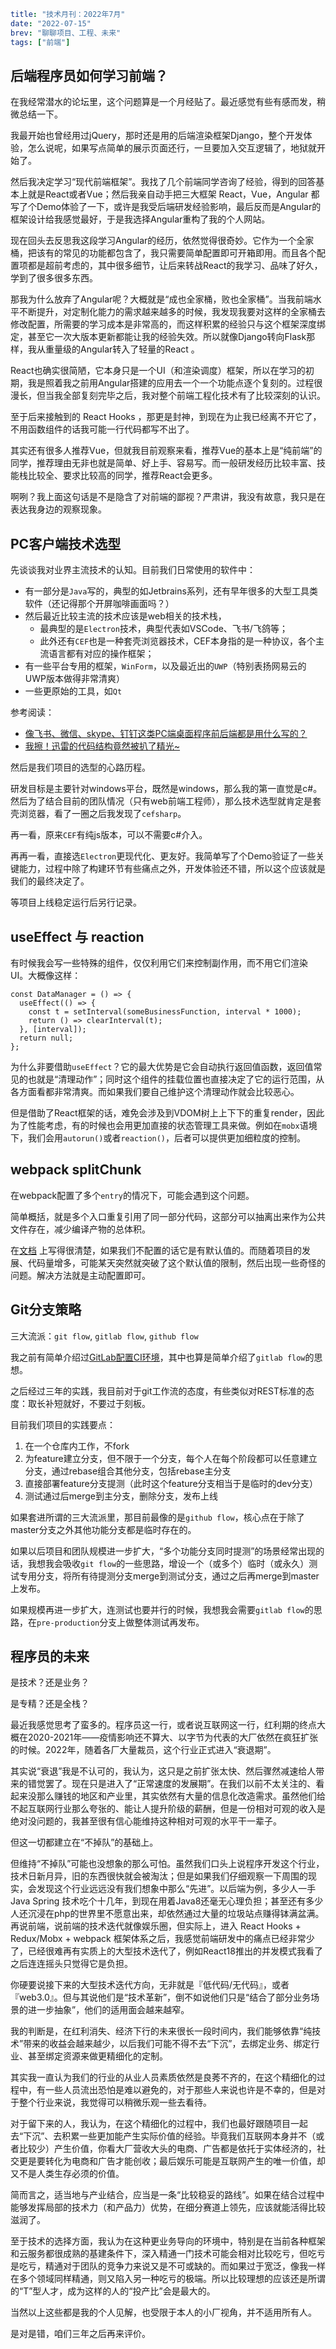 ```yaml lw-blog-meta
title: "技术月刊：2022年7月"
date: "2022-07-15"
brev: "聊聊项目、工程、未来"
tags: ["前端"]
```

## 后端程序员如何学习前端？

在我经常潜水的论坛里，这个问题算是一个月经贴了。最近感觉有些有感而发，稍微总结一下。

我最开始也曾经用过jQuery，那时还是用的后端渲染框架Django，整个开发体验，怎么说呢，如果写点简单的展示页面还行，一旦要加入交互逻辑了，地狱就开始了。

然后我决定学习“现代前端框架”。我找了几个前端同学咨询了经验，得到的回答基本上就是React或者Vue；然后我亲自动手把三大框架 React，Vue，Angular 都写了个Demo体验了一下，或许是我受后端研发经验影响，最后反而是Angular的框架设计给我感觉最好，于是我选择Angular重构了我的个人网站。

现在回头去反思我这段学习Angular的经历，依然觉得很奇妙。它作为一个全家桶，把该有的常见的功能都包含了，我只需要简单配置即可开箱即用。而且各个配置项都是超前考虑的，其中很多细节，让后来转战React的我学习、品味了好久，学到了很多很多东西。

那我为什么放弃了Angular呢？大概就是“成也全家桶，败也全家桶”。当我前端水平不断提升，对定制化能力的需求越来越多的时候，我发现我要对这样的全家桶去修改配置，所需要的学习成本是非常高的，而这样积累的经验只与这个框架深度绑定，甚至它一次大版本更新都能让我的经验失效。所以就像Django转向Flask那样，我从重量级的Angular转入了轻量的React 。

React也确实很简陋，它本身只是一个UI（和渲染调度）框架，所以在学习的初期，我是照着我之前用Angular搭建的应用去一个一个功能点逐个复刻的。过程很漫长，但当我全部复刻完毕之后，我对整个前端工程化技术有了比较深刻的认识。

至于后来接触到的 React Hooks ，那更是封神，到现在为止我已经离不开它了，不用函数组件的话我可能一行代码都写不出了。

其实还有很多人推荐Vue，但就我目前观察来看，推荐Vue的基本上是“纯前端”的同学，推荐理由无非也就是简单、好上手、容易写。而一般研发经历比较丰富、技能栈比较全、要求比较高的同学，推荐React会更多。

啊咧？我上面这句话是不是隐含了对前端的鄙视？严肃讲，我没有故意，我只是在表达我身边的观察现象。

## PC客户端技术选型

先谈谈我对业界主流技术的认知。目前我们日常使用的软件中：

- 有一部分是`Java`写的，典型的如Jetbrains系列，还有早年很多的大型工具类软件（还记得那个开屏咖啡画面吗？）
- 然后最近比较主流的技术应该是web相关的技术栈，
  + 最典型的是`Electron`技术，典型代表如VSCode、飞书/飞鸽等；
  + 此外还有`CEF`也是一种套壳浏览器技术，CEF本身指的是一种协议，各个主流语言都有对应的操作框架；
- 有一些平台专用的框架，`WinForm`，以及最近出的`UWP`（特别表扬网易云的UWP版本做得非常清爽）
- 一些更原始的工具，如`Qt`

参考阅读：

- [像飞书、微信、skype、钉钉这类PC端桌面程序前后端都是用什么写的？](https://segmentfault.com/q/1010000022428587)
- [我擦！迅雷的代码结构竟然被扒了精光~](https://jishuin.proginn.com/p/763bfbd32cb9)

然后是我们项目的选型的心路历程。

研发目标是主要针对windows平台，既然是windows，那么我的第一直觉是c#。然后为了结合目前的团队情况（只有web前端工程师），那么技术选型就肯定是套壳浏览器，看了一圈之后我发现了`cefsharp`。

再一看，原来`CEF`有纯js版本，可以不需要c#介入。

再再一看，直接选`Electron`更现代化、更友好。我简单写了个Demo验证了一些关键能力，过程中除了构建环节有些痛点之外，开发体验还不错，所以这个应该就是我们的最终决定了。

等项目上线稳定运行后另行记录。

## useEffect 与 reaction

有时候我会写一些特殊的组件，仅仅利用它们来控制副作用，而不用它们渲染UI。大概像这样：

```tsx
const DataManager = () => {
  useEffect(() => {
    const t = setInterval(someBusinessFunction, interval * 1000);
    return () => clearInterval(t);
  }, [interval]);
  return null;
};
```

为什么非要借助`useEffect`？它的最大优势是它会自动执行返回值函数，返回值常见的也就是“清理动作”；同时这个组件的挂载位置也直接决定了它的运行范围，从各方面看都非常清爽。而如果我们要自己维护这个清理动作就会比较恶心。

但是借助了React框架的话，难免会涉及到VDOM树上上下下的重复render，因此为了性能考虑，有的时候也会用更加直接的状态管理工具来做。例如在`mobx`语境下，我们会用`autorun()`或者`reaction()`，后者可以提供更加细粒度的控制。

## webpack splitChunk

在webpack配置了多个`entry`的情况下，可能会遇到这个问题。

简单概括，就是多个入口重复引用了同一部分代码，这部分可以抽离出来作为公共文件存在，减少编译产物的总体积。

在[文档](https://webpack.js.org/plugins/split-chunks-plugin/#defaults) 上写得很清楚，如果我们不配置的话它是有默认值的。而随着项目的发展、代码量增多，可能某天突然就突破了这个默认值的限制，然后出现一些奇怪的问题。解决方法就是主动配置即可。

## Git分支策略

三大流派：`git flow`, `gitlab flow`, `github flow`

我之前有简单介绍过[GitLab配置CI环境](../2019/190821-GitLab部署CI持续集成.md)，其中也算是简单介绍了`gitlab flow`的思想。

之后经过三年的实践，我目前对于git工作流的态度，有些类似对REST标准的态度：取长补短就好，不要过于刻板。

目前我们项目的实践要点：

1. 在一个仓库内工作，不fork
2. 为feature建立分支，但不限于一个分支，每个人在每个阶段都可以任意建立分支，通过rebase组合其他分支，包括rebase主分支
3. 直接部署feature分支提测（此时这个feature分支相当于是临时的dev分支）
4. 测试通过后merge到主分支，删除分支，发布上线

如果套进所谓的三大流派里，那目前最像的是`github flow`，核心点在于除了master分支之外其他功能分支都是临时存在的。

如果以后项目和团队规模进一步扩大，“多个功能分支同时提测”的场景经常出现的话，我想我会吸收`git flow`的一些思路，增设一个（或多个）临时（或永久）测试专用分支，将所有待提测分支merge到测试分支，通过之后再merge到master上发布。

如果规模再进一步扩大，连测试也要并行的时候，我想我会需要`gitlab flow`的思路，在`pre-production`分支上做整体测试再发布。

## 程序员的未来

是技术？还是业务？

是专精？还是全栈？

最近我感觉思考了蛮多的。程序员这一行，或者说互联网这一行，红利期的终点大概在2020-2021年——疫情影响还不算大、以字节为代表的大厂依然在疯狂扩张的时候。2022年，随着各厂大量裁员，这个行业正式进入“衰退期”。

其实说“衰退”我是不认可的，我认为，这只是之前扩张太快、然后骤然减速给人带来的错觉罢了。现在只是进入了“正常速度的发展期”。在我们以前不太关注的、看起来没那么赚钱的地区和产业里，其实依然有大量的信息化改造需求。虽然他们给不起互联网行业那么夸张的、能让人提升阶级的薪酬，但是一份相对可观的收入是绝对没问题的，我甚至很有信心能维持这种相对可观的水平干一辈子。

但这一切都建立在“不掉队”的基础上。

但维持“不掉队”可能也没想象的那么可怕。虽然我们口头上说程序开发这个行业，技术日新月异，旧的东西很快就会被淘汰；但是如果我们仔细观察一下周围的现实，会发现这个行业远远没有我们想象中那么“先进”。以后端为例，多少人一手 Java Spring 技术吃个十几年，到现在用着Java8还毫无心理负担；甚至还有多少人还沉浸在php的世界里不愿意出来，却依然通过大量的垃圾站点赚得钵满盆满。再说前端，说前端的技术迭代就像娱乐圈，但实际上，进入 React Hooks + Redux/Mobx + webpack 框架体系之后，我感觉前端研发中的痛点已经非常少了，已经很难再有实质上的大型技术迭代了，例如React18推出的并发模式我看了之后连连摇头只觉得它是负担。

你硬要说接下来的大型技术迭代方向，无非就是『低代码/无代码』，或者『web3.0』。但与其说他们是“技术革新”，倒不如说他们只是“结合了部分业务场景的进一步抽象”，他们的适用面会越来越窄。

我的判断是，在红利消失、经济下行的未来很长一段时间内，我们能够依靠“纯技术”带来的收益会越来越少，以后我们可能不得不去“下沉”，去绑定业务、绑定行业、甚至绑定资源来做更精细化的定制。

其实我一直认为我们的行业的从业人员素质依然是良莠不齐的，在这个精细化的过程中，有一些人员流出恐怕是难以避免的，对于那些人来说也许是不幸的，但是对于整个行业来说，我觉得可以稍微乐观一些去看待。

对于留下来的人，我认为，在这个精细化的过程中，我们也最好跟随项目一起去“下沉”、去积累一些更加能产生实际价值的经验。毕竟我们互联网本身并不（或者比较少）产生价值，你看大厂营收大头的电商、广告都是依托于实体经济的，社交更是要转化为电商和广告才能创收；最后娱乐可能是互联网产生的唯一价值，却又不是人类生存必须的价值。

简而言之，适当地与产业结合，应当是一条“比较稳妥的路线”。如果在结合过程中能够发挥局部的技术力（和产品力）优势，在细分赛道上领先，应该就能活得比较滋润了。

至于技术的选择方面，我认为在这种更业务导向的环境中，特别是在当前各种框架和云服务都很成熟的基建条件下，深入精通一门技术可能会相对比较吃亏，但吃亏是吃亏，精通对于团队的竞争力来说又是不可或缺的。而如果过于宽泛，像我一样在多个领域同样精通，则又陷入另一种吃亏的极端。所以比较理想的应该还是所谓的“T”型人才，成为这样的人的“投产比”会是最大的。

当然以上这些都是我的个人见解，也受限于本人的小厂视角，并不适用所有人。

是对是错，咱们三年之后再来评价。
